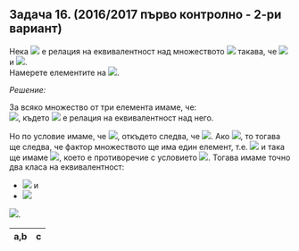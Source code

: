 ## Задача 16. (2016/2017 първо контролно - 2-ри вариант)

Нека <img src="https://latex.codecogs.com/svg.latex?\Large&space;\sim"> е релация на еквивалентност над множеството <img src="https://latex.codecogs.com/svg.latex?\Large&space;\{a,b,c\}"> такава, че <img src="https://latex.codecogs.com/svg.latex?\Large&space;a\sim{b}"> и <img src="https://latex.codecogs.com/svg.latex?\Large&space;|\{a,b,c\}/\sim|>1">.<br> Намерете елементите на <img src="https://latex.codecogs.com/svg.latex?\Large&space;\{a,b,c\}/\sim">.

*Решение:*

За всяко множество от три елемента имаме, че:<br>
<img src="https://latex.codecogs.com/svg.latex?\Large&space;1<|\{a,b,c\}/\sim|\le{|\{a,b,c\}|}=3">, където <img src="https://latex.codecogs.com/svg.latex?\Large&space;\sim"> е релация на еквивалентност над него.

Но по условие имаме, че <img src="https://latex.codecogs.com/svg.latex?\Large&space;a\sim{b}">, откъдето следва, че <img src="https://latex.codecogs.com/svg.latex?\Large&space;[a]_{\sim}=[b]_{\sim}">. Ако <img src="https://latex.codecogs.com/svg.latex?\Large&space;[c]_{\sim}=[a]_{\sim}=[b]_{\sim}">, то тогава ще следва, че фактор множеството ще има един елемент, т.е. <img src="https://latex.codecogs.com/svg.latex?\Large&space;\{a,b,c\}/\sim=\{[a]_{\sim}\}"> и така ще имаме <img src="https://latex.codecogs.com/svg.latex?\Large&space;|\{a,b,c\}/\sim|=1">, което е противоречие с условието <img src="https://latex.codecogs.com/svg.latex?\Large&space;\Rightarrow{[c]_{\sim}}\neq{[a]_{\sim}}=[b]_{\sim}">. Тогава имаме точно два класа на еквивалентност:

- <img src="https://latex.codecogs.com/svg.latex?\Large&space;[c]_{\sim}=\{c\}"> и
- <img src="https://latex.codecogs.com/svg.latex?\Large&space;[a]_{\sim}=[b]_{\sim}=\{a,b\}">

<img src="https://latex.codecogs.com/svg.latex?\Large&space;\{a,b,c\}/\sim{=}\{\{a,b\},\{c\}\}">.

a,b|c
-|-
